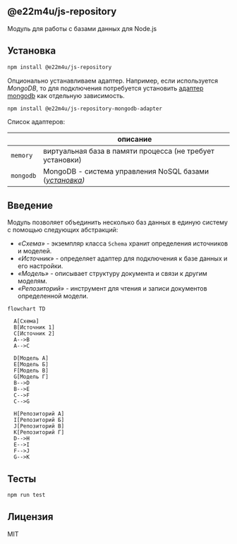 ## @e22m4u/js-repository

Модуль для работы с базами данных для Node.js

## Установка

```bash
npm install @e22m4u/js-repository
```

Опционально устанавливаем адаптер. Например, если используется
*MongoDB*, то для подключения потребуется установить
[адаптер mongodb](https://www.npmjs.com/package/@e22m4u/js-repository-mongodb-adapter)
как отдельную зависимость.

```bash
npm install @e22m4u/js-repository-mongodb-adapter
```

Список адаптеров:

|           | описание                                                                                                                       |
|-----------|--------------------------------------------------------------------------------------------------------------------------------|
| `memory`  | виртуальная база в памяти процесса (не требует установки)                                                                      |
| `mongodb` | MongoDB - система управления NoSQL базами (*[установка](https://www.npmjs.com/package/@e22m4u/js-repository-mongodb-adapter))* |

## Введение

Модуль позволяет объединить несколько баз данных в единую систему с помощью
следующих абстракций:

- *«Схема»* - экземпляр класса `Schema` хранит определения источников и моделей.
- *«Источник»* - определяет адаптер для подключения к базе данных и его настройки.
- *«Модель»* - описывает структуру документа и связи к другим моделям.
- *«Репозиторий»* - инструмент для чтения и записи документов определенной модели.

```mermaid
flowchart TD

  A[Схема]
  B[Источник 1]
  C[Источник 2]
  A-->B
  A-->C
  
  D[Модель A]
  E[Модель Б]
  F[Модель В]
  G[Модель Г]
  B-->D
  B-->E
  C-->F
  C-->G

  H[Репозиторий A]
  I[Репозиторий Б]
  J[Репозиторий В]
  K[Репозиторий Г]
  D-->H
  E-->I
  F-->J
  G-->K
```

## Тесты

```bash
npm run test
```

## Лицензия

MIT
